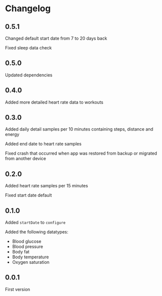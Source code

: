 # Changelog

## 0.5.1

Changed default start date from 7 to 20 days back

Fixed sleep data check

## 0.5.0

Updated dependencies

## 0.4.0

Added more detailed heart rate data to workouts

## 0.3.0

Added daily detail samples per 10 minutes containing steps, distance and energy

Added end date to heart rate samples

Fixed crash that occurred when app was restored from backup or migrated from another device

## 0.2.0

Added heart rate samples per 15 minutes

Fixed start date default

## 0.1.0

Added `startDate` to `configure`

Added the following datatypes:

- Blood glucose
- Blood pressure
- Body fat
- Body temperature
- Oxygen saturation

## 0.0.1

First version
